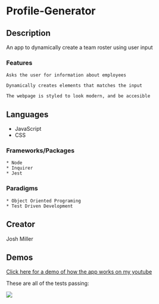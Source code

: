 # Profile-Generator

## Description

  An app to dynamically create a team roster using user input
  
  ### Features
    Asks the user for information about employees
    
    Dynamically creates elements that matches the input
    
    The webpage is styled to look modern, and be accesible
  
## Languages
  * JavaScript
  * CSS
  ### Frameworks/Packages
    * Node
    * Inquirer
    * Jest
  ### Paradigms
    * Object Oriented Programing
    * Test Driven Development
  
## Creator

Josh Miller

## Demos

[Click here for a demo of how the app works on my youtube](https://www.youtube.com/watch?v=K7mRb-NYkA0&t=2s)

These are all of the tests passing:

![](https://github.com/sithSlave/profile-generator/blob/main/demo-gifs/profile-generator-tests.gif)
